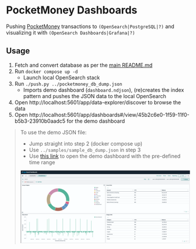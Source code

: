 # PocketMoney Dashboards

Pushing [PocketMoney](https://apps.apple.com/us/app/pocketmoney/id1281288102) transactions to `(OpenSearch|PostgreSQL|?)` and visualizing it with `(OpenSearch Dashboards|Grafana|?)`


## Usage

1. Fetch and convert database as per the [main README.md](../README.md)
1. Run `docker compose up -d`
    * Launch local OpenSearch stack
1. Run `./push.py ../pocketmoney_db_dump.json`
    * Imports demo dashboard (`dashboard.ndjson`), (re)creates the index pattern and pushes the JSON data to the local OpenSearch
1. Open http://localhost:5601/app/data-explorer/discover to browse the data
1. Open http://localhost:5601/app/dashboards#/view/45b2c6e0-1f59-11f0-b5b3-23910b0aadc5 for the demo dashboard


> To use the demo JSON file:
> * Jump straight into step 2 (docker compose up)
> * Use `../samples/sample_db_dump.json` in step 3
> * Use [this link](http://localhost:5601/app/dashboards#/view/45b2c6e0-1f59-11f0-b5b3-23910b0aadc5?_g=%28filters%3A%21%28%29%2CrefreshInterval%3A%28pause%3A%21t%2Cvalue%3A0%29%2Ctime%3A%28from%3A%272024-01-01T00%3A00%3A00.000Z%27%2Cto%3A%272025-01-01T00%3A00%3A00.000Z%27%29%29) to open the demo dashboard with the pre-defined time range
> 
> ![Demo dashboard](../samples/demo.png)